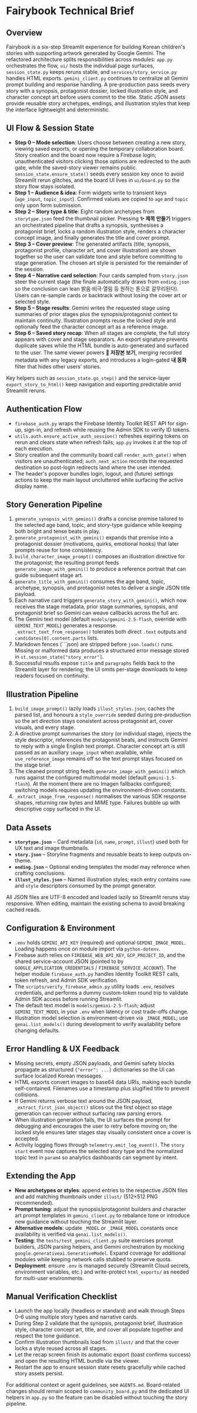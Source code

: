 # Fairybook Technical Brief

## Overview
Fairybook is a six-step Streamlit experience for building Korean children's stories with supporting artwork generated by Google Gemini. The refactored architecture splits responsibilities across modules: `app.py` orchestrates the flow, `ui/` hosts the individual page surfaces, `session_state.py` keeps reruns stable, and `services/story_service.py` handles HTML exports. `gemini_client.py` continues to centralize all Gemini prompt building and response handling. A pre-production pass seeds every story with a synopsis, protagonist dossier, locked illustration style, and character concept art before users commit to the title. Static JSON assets provide reusable story archetypes, endings, and illustration styles that keep the interface lightweight and deterministic.

## UI Flow & Session State
- **Step 0 – Mode selection**: Users choose between creating a new story, viewing saved exports, or opening the temporary collaboration board. Story creation and the board now require a Firebase login; unauthenticated visitors clicking those options are redirected to the auth gate, while the saved-story viewer remains public. `session_state.ensure_state()` seeds every session key once to avoid Streamlit rerun glitches, and the board UI lives in `ui/board.py` so the story flow stays isolated.
- **Step 1 – Audience & idea**: Form widgets write to transient keys (`age_input`, `topic_input`). Confirmed values are copied to `age` and `topic` only upon form submission.
- **Step 2 – Story type & title**: Eight random archetypes from `storytype.json` feed the thumbnail picker. Pressing **✨ 제목 만들기** triggers an orchestrated pipeline that drafts a synopsis, synthesises a protagonist brief, locks a random illustration style, renders a character concept image, and finally generates the title and cover prompt.
- **Step 3 – Cover preview**: The generated artifacts (title, synopsis, protagonist profile, character art, and cover illustration) are shown together so the user can validate tone and style before committing to stage generation. The chosen art style is persisted for the remainder of the session.
- **Step 4 – Narrative card selection**: Four cards sampled from `story.json` steer the current stage (the finale automatically draws from `ending.json` so the conclusion can lean 밝음·비극·열림 등 원하는 톤으로 갈무리된다). Users can re-sample cards or backtrack without losing the cover art or selected style.
- **Step 5 – Stage results**: Gemini writes the requested stage using summaries of prior stages plus the synopsis/protagonist context to maintain continuity. Illustration prompts reuse the locked style and optionally feed the character concept art as a reference image.
- **Step 6 – Saved story recap**: When all stages are complete, the full story appears with cover and stage separators. An export signature prevents duplicate saves while the HTML bundle is auto-generated and surfaced to the user. The same viewer powers **📂 저장본 보기**, merging recorded metadata with any legacy exports, and introduces a login-gated **내 동화** filter that hides other users’ stories.

Key helpers such as `session_state.go_step()` and the service-layer `export_story_to_html()` keep navigation and exporting predictable amid Streamlit reruns.

## Authentication Flow
- `firebase_auth.py` wraps the Firebase Identity Toolkit REST API for sign-up, sign-in, and refresh while reusing the Admin SDK to verify ID tokens.
- `utils.auth.ensure_active_auth_session()` refreshes expiring tokens on rerun and clears state when refresh fails; `app.py` invokes it at the top of each execution.
- Story creation and the community board call `render_auth_gate()` when visitors are unauthenticated; `auth_next_action` records the requested destination so post-login redirects land where the user intended.
- The header's popover bundles login, logout, and (future) settings actions to keep the main layout uncluttered while surfacing the active display name.

## Story Generation Pipeline
1. `generate_synopsis_with_gemini()` drafts a concise premise tailored to the selected age band, topic, and story-type guidance while keeping both bright and tense beats in play.
2. `generate_protagonist_with_gemini()` expands that premise into a protagonist dossier (motivations, quirks, emotional hooks) that later prompts reuse for tone consistency.
3. `build_character_image_prompt()` composes an illustration directive for the protagonist; the resulting prompt feeds `generate_image_with_gemini()` to produce a reference portrait that can guide subsequent stage art.
4. `generate_title_with_gemini()` consumes the age band, topic, archetype, synopsis, and protagonist notes to deliver a single JSON title payload.
5. Each narrative card triggers `generate_story_with_gemini()`, which now receives the stage metadata, prior stage summaries, synopsis, and protagonist brief so Gemini can weave callbacks across the full arc.
6. The Gemini text model (default `models/gemini-2.5-flash`, override with `GEMINI_TEXT_MODEL`) generates a response. `_extract_text_from_response()` tolerates both direct `.text` outputs and `candidates[0].content.parts` lists.
7. Markdown fences (```json) are stripped before `json.loads()` runs. Missing or malformed data produces a structured error message stored in `st.session_state["story_error"]`.
8. Successful results expose `title` and `paragraphs` fields back to the Streamlit layer for rendering; the UI omits per-stage downloads to keep readers focused on continuity.

## Illustration Pipeline
1. `build_image_prompt()` lazily loads `illust_styles.json`, caches the parsed list, and honours a `style_override` seeded during pre-production so the art direction stays consistent across protagonist art, cover visuals, and every stage.
2. A directive prompt summarises the story (or individual stage), injects the style descriptor, references the protagonist beats, and instructs Gemini to reply with a single English text prompt. Character concept art is still passed as an auxiliary `image_input` when available, while `use_reference_image` remains off so the text prompt stays focused on the stage brief.
3. The cleaned prompt string feeds `generate_image_with_gemini()` which runs against the configured multimodal model (default `gemini-1.5-flash`). At the moment there are no Imagen fallbacks configured; switching models requires updating the environment-driven constants.
4. `_extract_image_from_response()` normalises the various SDK response shapes, returning raw bytes and MIME type. Failures bubble up with descriptive copy surfaced in the UI.

## Data Assets
- **`storytype.json`** – Card metadata (`id`, `name`, `prompt`, `illust`) used both for UX text and image thumbnails.
- **`story.json`** – Storyline fragments and reusable beats to keep outputs on-theme.
- **`ending.json`** – Optional ending templates the model may reference when crafting conclusions.
- **`illust_styles.json`** – Named illustration styles; each entry contains `name` and `style` descriptors consumed by the prompt generator.

All JSON files are UTF-8 encoded and loaded lazily so Streamlit reruns stay responsive. When editing, maintain the existing schema to avoid breaking cached reads.

## Configuration & Environment
- `.env` holds `GEMINI_API_KEY` (required) and optional `GEMINI_IMAGE_MODEL`. Loading happens once on module import via `python-dotenv`.
- Firebase auth relies on `FIREBASE_WEB_API_KEY`, `GCP_PROJECT_ID`, and the shared service-account JSON (pointed to by `GOOGLE_APPLICATION_CREDENTIALS` / `FIREBASE_SERVICE_ACCOUNT`). The helper module `firebase_auth.py` handles Identity Toolkit REST calls, token refresh, and Admin SDK verification.
- The `scripts/verify_firebase_admin.py` utility loads `.env`, resolves credentials, and performs a dummy custom-token round trip to validate Admin SDK access before running Streamlit.
- The default text model is `models/gemini-2.5-flash`; adjust `GEMINI_TEXT_MODEL` in your `.env` when latency or cost trade-offs change.
- Illustration model selection is environment-driven via `_IMAGE_MODEL`; use `genai.list_models()` during development to verify availability before changing defaults.

## Error Handling & UX Feedback
- Missing secrets, empty JSON payloads, and Gemini safety blocks propagate as structured `{"error": ...}` dictionaries so the UI can surface localized Korean messages.
- HTML exports convert images to base64 data URIs, making each bundle self-contained. Filenames use a timestamp plus slugified title to prevent collisions.
- If Gemini returns verbose text around the JSON payload, `_extract_first_json_object()` slices out the first object so stage generation can recover without surfacing raw parsing errors.
- When illustration generation fails, the UI surfaces the prompt for debugging and encourages the user to retry before moving on; the locked style ensures later stages stay visually consistent once a cover is accepted.
- Activity logging flows through `telemetry.emit_log_event()`. The `story start` event now captures the selected story type and the normalized topic text in `param4` so analytics dashboards can segment by intent.

## Extending the App
- **New archetypes or styles**: append entries to the respective JSON files and add matching thumbnails under `illust/` (512×512 PNG recommended).
- **Prompt tuning**: adjust the synopsis/protagonist builders and character art prompt templates in `gemini_client.py` to rebalance tone or introduce new guidance without touching the Streamlit layer.
- **Alternative models**: update `_MODEL` or `_IMAGE_MODEL` constants once availability is verified via `genai.list_models()`.
- **Testing**: the `tests/test_gemini_client.py` suite exercises prompt builders, JSON parsing helpers, and Gemini orchestration by mocking `google.generativeai.GenerativeModel`. Expand coverage for additional modules while keeping network calls stubbed to preserve quota.
- **Deployment**: ensure `.env` is managed securely (Streamlit Cloud secrets, environment variables, etc.) and write-protect `html_exports/` as needed for multi-user environments.

## Manual Verification Checklist
- Launch the app locally (headless or standard) and walk through Steps 0–6 using multiple story types and narrative cards.
- During Step 2 validate that the synopsis, protagonist brief, illustration style, character concept art, title, and cover all populate together and respect the tone guidance.
- Confirm illustration thumbnails load from `illust/` and that the cover locks a style reused across all stages.
- Let the recap screen finish its automatic export (toast confirms success) and open the resulting HTML bundle via the viewer.
- Restart the app to ensure session state resets gracefully while cached story assets persist.

For additional context or agent guidelines, see `AGENTS.md`. Board-related changes should remain scoped to `community_board.py` and the dedicated UI helpers in `app.py` so the feature can be disabled without touching the story pipeline.
